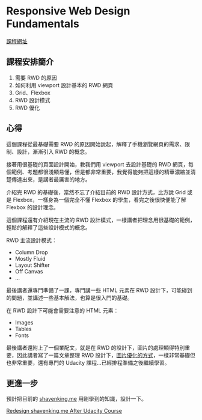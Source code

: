 # Responsive Web Design Fundamentals

[課程網址](https://classroom.udacity.com/courses/ud893)

## 課程安排簡介

1. 需要 RWD 的原因
2. 如何利用 viewport 設計基本的 RWD 網頁
3. Grid、Flexbox
4. RWD 設計模式
5. RWD 優化

## 心得

這個課程從最基礎需要 RWD 的原因開始說起，解釋了手機瀏覽網頁的需求、限制、設計，漸漸引入 RWD 的概念。

接著用很基礎的頁面設計開始，教我們用 viewport 去設計基礎的 RWD 網頁，每個範例、考題都很淺顯易懂，但是都非常重要，我覺得能夠把這樣的精華濃縮並清楚傳達出來，是講者最厲害的地方。

介紹完 RWD 的基礎後，當然不忘了介紹目前的 RWD 設計方式，比方說 Grid 或是 Flexbox，一樣身為一個完全不懂 Flexbox 的學生，看完之後很快便能了解 Flexbox 的設計理念。

這個課程還有介紹現在主流的 RWD 設計模式，一樣講者把理念用很基礎的範例，輕鬆的解釋了這些設計模式的概念。

RWD 主流設計模式：

- Column Drop
- Mostly Fluid
- Layout Shifter
- Off Canvas
- ...

最後講者還專門準備了一課，專門講一些 HTML 元素在 RWD 設計下，可能碰到的問題，並講述一些基本解法，也算是很入門的基礎。

在 RWD 設計下可能會需要注意的 HTML 元素：

- Images
- Tables
- Fonts

最後講者還附上了一個業配文，就是在 RWD 的設計下，圖片的處理顯得特別重要，因此講者寫了一篇文章整理 RWD 設計下，[圖片優化的方式](https://developers.google.com/web/fundamentals/design-and-ux/responsive/images)，一樣非常基礎但也非常重要，還有專門的 Udacity 課程...已經排程準備之後繼續學習。

## 更進一步

預計把目前的 [shavenking.me](http://shavenking.me) 用剛學到的知識，設計一下。

[Redesign shavenking.me After Udacity Course](/articles/redesign-shavenking-me-after-udacity-course)
